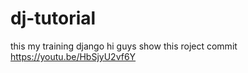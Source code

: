 # dj-tutorial
this my training django
hi guys show this roject commit  
https://youtu.be/HbSjyU2vf6Y